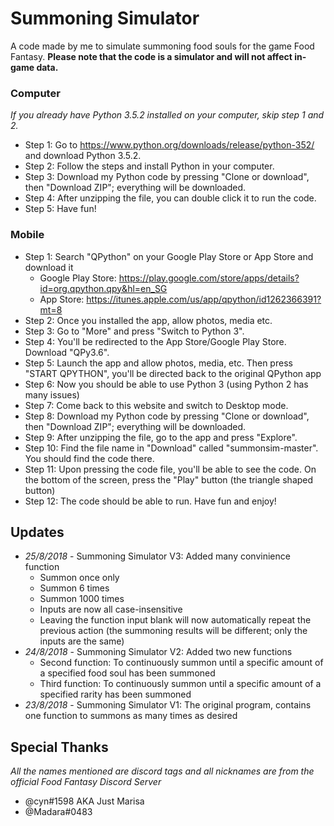 # Summoning Simulator
 A code made by me to simulate summoning food souls for the game Food Fantasy.
 **Please note that the code is a simulator and will not affect in-game data.**
### Computer
 *If you already have Python 3.5.2 installed on your computer, skip step 1 and 2.*
 * Step 1: Go to https://www.python.org/downloads/release/python-352/ and download Python 3.5.2.
 * Step 2: Follow the steps and install Python in your computer.
 * Step 3: Download my Python code by pressing "Clone or download", then "Download ZIP"; everything will be downloaded.
 * Step 4: After unzipping the file, you can double click it to run the code.
 * Step 5: Have fun!
### Mobile
 * Step 1: Search "QPython" on your Google Play Store or App Store and download it
   * Google Play Store: https://play.google.com/store/apps/details?id=org.qpython.qpy&hl=en_SG
   * App Store: https://itunes.apple.com/us/app/qpython/id1262366391?mt=8
 * Step 2: Once you installed the app, allow photos, media etc.
 * Step 3: Go to "More" and press "Switch to Python 3".
 * Step 4: You'll be redirected to the App Store/Google Play Store. Download "QPy3.6".
 * Step 5: Launch the app and allow photos, media, etc. Then press "START QPYTHON", you'll be directed back to the original QPython app
 * Step 6: Now you should be able to use Python 3 (using Python 2 has many issues)
 * Step 7: Come back to this website and switch to Desktop mode.
 * Step 8: Download my Python code by pressing "Clone or download", then "Download ZIP"; everything will be downloaded.
 * Step 9: After unzipping the file, go to the app and press "Explore".
 * Step 10: Find the file name in "Download" called "summonsim-master". You should find the code there.
 * Step 11: Upon pressing the code file, you'll be able to see the code. On the bottom of the screen, press the "Play" button (the triangle shaped button)
 * Step 12: The code should be able to run. Have fun and enjoy!
## Updates
 * _25/8/2018_ - Summoning Simulator V3: Added many convinience function
   * Summon once only
   * Summon 6 times
   * Summon 1000 times
   * Inputs are now all case-insensitive
   * Leaving the function input blank will now automatically repeat the previous action (the summoning results will be different; only the inputs are the same)
 * _24/8/2018_ - Summoning Simulator V2: Added two new functions
    * Second function: To continuously summon until a specific amount of a specified food soul has been summoned
    * Third function: To continuously summon until a specific amount of a specified rarity has been summoned
 * _23/8/2018_ - Summoning Simulator V1: The original program, contains one function to summons as many times as desired
## Special Thanks
_All the names mentioned are discord tags and all nicknames are from the official Food Fantasy Discord Server_
* @cyn#1598 AKA Just Marisa
* @Madara#0483
